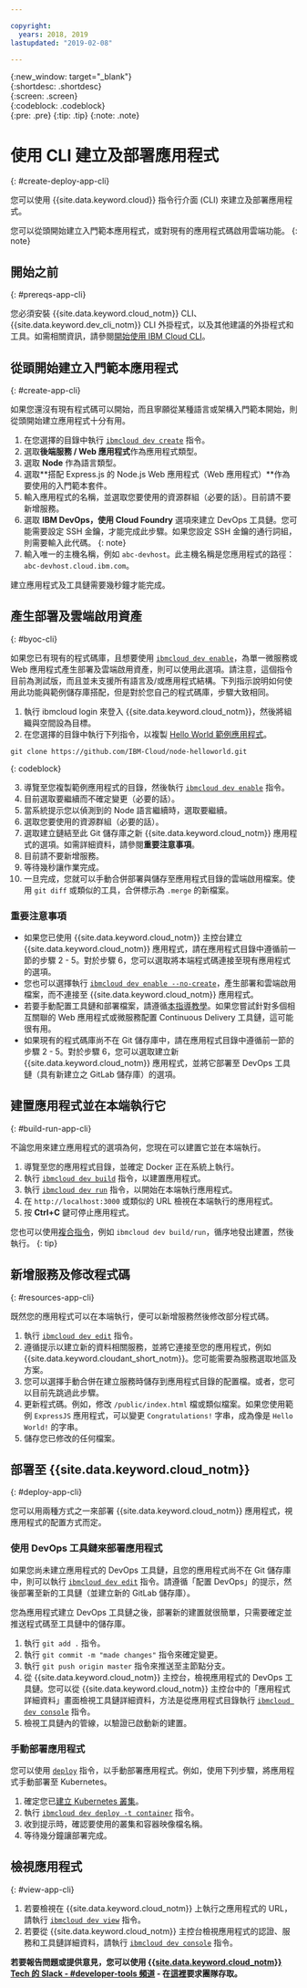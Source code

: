 ```yaml
---

copyright:
  years: 2018, 2019
lastupdated: "2019-02-08"

---
```


{:new_window: target="_blank"}  
{:shortdesc: .shortdesc}  
{:screen: .screen}  
{:codeblock: .codeblock}  
{:pre: .pre}
{:tip: .tip}
{:note: .note}

# 使用 CLI 建立及部署應用程式
{: #create-deploy-app-cli}

您可以使用 {{site.data.keyword.cloud}} 指令行介面 (CLI) 來建立及部署應用程式。 

您可以從頭開始建立入門範本應用程式，或對現有的應用程式碼啟用雲端功能。
{: note}

## 開始之前
{: #prereqs-app-cli}

您必須安裝 {{site.data.keyword.cloud_notm}} CLI、{{site.data.keyword.dev_cli_notm}} CLI 外掛程式，以及其他建議的外掛程式和工具。如需相關資訊，請參閱[開始使用 IBM Cloud CLI](/docs/cli/index.html)。 

## 從頭開始建立入門範本應用程式
{: #create-app-cli}

如果您還沒有現有程式碼可以開始，而且寧願從某種語言或架構入門範本開始，則從頭開始建立應用程式十分有用。

1. 在您選擇的目錄中執行 [`ibmcloud dev create`](/docs/cli/idt/commands.html#create) 指令。
2. 選取**後端服務 / Web 應用程式**作為應用程式類型。
3. 選取 **Node** 作為語言類型。
4. 選取**搭配 Express.js 的 Node.js Web 應用程式（Web 應用程式）**作為要使用的入門範本套件。
5. 輸入應用程式的名稱，並選取您要使用的資源群組（必要的話）。目前請不要新增服務。
6. 選取 **IBM DevOps，使用 Cloud Foundry** 選項來建立 DevOps 工具鏈。您可能需要設定 SSH 金鑰，才能完成此步驟。如果您設定 SSH 金鑰的通行詞組，則需要輸入此代碼。
  {: note}
7. 輸入唯一的主機名稱，例如 `abc-devhost`。此主機名稱是您應用程式的路徑：`abc-devhost.cloud.ibm.com`。

建立應用程式及工具鏈需要幾秒鐘才能完成。

## 產生部署及雲端啟用資產
{: #byoc-cli}

如果您已有現有的程式碼庫，且想要使用 [`ibmcloud dev enable`](/docs/cli/idt/commands.html#enable)，為單一微服務或 Web 應用程式產生部署及雲端啟用資產，則可以使用此選項。請注意，這個指令目前為測試版，而且並未支援所有語言及/或應用程式結構。下列指示說明如何使用此功能與範例儲存庫搭配，但是對於您自己的程式碼庫，步驟大致相同。

1. 執行 ibmcloud login 來登入 {{site.data.keyword.cloud_notm}}，然後將組織與空間設為目標。
2. 在您選擇的目錄中執行下列指令，以複製 [Hello World 範例應用程式](https://github.com/IBM-Cloud/node-helloworld)。

  ```
  git clone https://github.com/IBM-Cloud/node-helloworld.git
  ```
  {: codeblock}

3. 導覽至您複製範例應用程式的目錄，然後執行 [`ibmcloud dev enable`](/docs/cli/idt/commands.html#enable) 指令。
4. 目前選取要繼續而不確定變更（必要的話）。
5. 當系統提示您以偵測到的 Node 語言繼續時，選取要繼續。
6. 選取您要使用的資源群組（必要的話）。 
7. 選取建立鏈結至此 Git 儲存庫之新 {{site.data.keyword.cloud_notm}} 應用程式的選項。如需詳細資料，請參閱**重要注意事項**。
8. 目前請不要新增服務。
9. 等待幾秒讓作業完成。 
10. 一旦完成，您就可以手動合併部署與儲存至應用程式目錄的雲端啟用檔案。使用 `git diff` 或類似的工具，合併標示為 `.merge` 的新檔案。

### 重要注意事項
 - 如果您已使用 {{site.data.keyword.cloud_notm}} 主控台建立 {{site.data.keyword.cloud_notm}} 應用程式，請在應用程式目錄中遵循前一節的步驟 2 - 5。對於步驟 6，您可以選取將本端程式碼連接至現有應用程式的選項。
 - 您也可以選擇執行 [`ibmcloud dev enable --no-create`](/docs/cli/idt/commands.html#enable)，產生部署和雲端啟用檔案，而不連接至 {{site.data.keyword.cloud_notm}} 應用程式。
 - 若要手動配置工具鏈和部署檔案，請遵循[本指導教學](/docs/apps/tutorials/tutorial_byoc_kube.html#tutorial-byoc-kube)。如果您嘗試針對多個相互關聯的 Web 應用程式或微服務配置 Continuous Delivery 工具鏈，這可能很有用。
 - 如果現有的程式碼庫尚不在 Git 儲存庫中，請在應用程式目錄中遵循前一節的步驟 2 - 5。對於步驟 6，您可以選取建立新 {{site.data.keyword.cloud_notm}} 應用程式，並將它部署至 DevOps 工具鏈（具有新建立之 GitLab 儲存庫）的選項。

## 建置應用程式並在本端執行它
{: #build-run-app-cli}

不論您用來建立應用程式的選項為何，您現在可以建置它並在本端執行。

1. 導覽至您的應用程式目錄，並確定 Docker 正在系統上執行。
2. 執行 [`ibmcloud dev build`](/docs/cli/idt/commands.html#build) 指令，以建置應用程式。
3. 執行 [`ibmcloud dev run`](/docs/cli/idt/commands.html#run) 指令，以開始在本端執行應用程式。
4. 在 `http://localhost:3000` 或類似的 URL 檢視在本端執行的應用程式。
5. 按 **Ctrl+C** 鍵可停止應用程式。

您也可以使用[複合指令](/docs/cli/idt/commands.html#compound)，例如 `ibmcloud dev build/run`，循序地發出建置，然後執行。
{: tip}

## 新增服務及修改程式碼
{: #resources-app-cli}

既然您的應用程式可以在本端執行，便可以新增服務然後修改部分程式碼。 

1. 執行 [`ibmcloud dev edit`](/docs/cli/idt/commands.html#edit) 指令。
2. 遵循提示以建立新的資料相關服務，並將它連接至您的應用程式，例如 {{site.data.keyword.cloudant_short_notm}}。您可能需要為服務選取地區及方案。
3. 您可以選擇手動合併在建立服務時儲存到應用程式目錄的配置檔。或者，您可以目前先跳過此步驟。
4. 更新程式碼。例如，修改 `/public/index.html` 檔或類似檔案。如果您使用範例 `ExpressJS` 應用程式，可以變更 `Congratulations!` 字串，成為像是 `Hello World!` 的字串。
5. 儲存您已修改的任何檔案。

## 部署至 {{site.data.keyword.cloud_notm}}
{: #deploy-app-cli}

您可以用兩種方式之一來部署 {{site.data.keyword.cloud_notm}} 應用程式，視應用程式的配置方式而定。 

### 使用 DevOps 工具鏈來部署應用程式
如果您尚未建立應用程式的 DevOps 工具鏈，且您的應用程式尚不在 Git 儲存庫中，則可以執行 [`ibmcloud dev edit`](/docs/cli/idt/commands.html#edit) 指令。請遵循「配置 DevOps」的提示，然後部署至新的工具鏈（並建立新的 GitLab 儲存庫）。

您為應用程式建立 DevOps 工具鏈之後，部署新的建置就很簡單，只需要確定並推送程式碼至工具鏈中的儲存庫。 

1. 執行 `git add .` 指令。
2. 執行 `git commit -m "made changes"` 指令來確定變更。
3. 執行 `git push origin master` 指令來推送至主節點分支。
4. 從 {{site.data.keyword.cloud_notm}} 主控台，檢視應用程式的 DevOps 工具鏈。您可以從 {{site.data.keyword.cloud_notm}} 主控台中的「應用程式詳細資料」畫面檢視工具鏈詳細資料，方法是從應用程式目錄執行 [`ibmcloud dev console`](/docs/cli/idt/commands.html#console) 指令。
5. 檢視工具鏈內的管線，以驗證已啟動新的建置。

### 手動部署應用程式

您可以使用 [`deploy`](/docs/cli/idt/commands.html#deploy) 指令，以手動部署應用程式。例如，使用下列步驟，將應用程式手動部署至 Kubernetes。

1. 確定您已[建立 Kubernetes 叢集](https://{DomainName}/containers-kubernetes/overview)。
2. 執行 [`ibmcloud dev deploy -t container`](/docs/cli/idt/commands.html#deploy) 指令。
3. 收到提示時，確認要使用的叢集和容器映像檔名稱。
4. 等待幾分鐘讓部署完成。

## 檢視應用程式
{: #view-app-cli}

1. 若要檢視在 {{site.data.keyword.cloud_notm}} 上執行之應用程式的 URL，請執行 [`ibmcloud dev view`](/docs/cli/idt/commands.html#view) 指令。
2. 若要從 {{site.data.keyword.cloud_notm}} 主控台檢視應用程式的認證、服務和工具鏈詳細資料，請執行 [`ibmcloud dev console`](/docs/cli/idt/commands.html#console) 指令。 

**若要報告問題或提供意見，您可以使用 [{{site.data.keyword.cloud_notm}} Tech 的 Slack - #developer-tools 頻道](https://ibm-cloud-tech.slack.com) - 在[這裡](https://slack-invite-ibm-cloud-tech.mybluemix.net/)要求團隊存取。**
